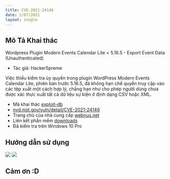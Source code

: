 ```yaml
---
title: CVE-2021-24146
date: 2/07/2021
layout: single
--- 
```


## Mô Tả Khai thác 
Wordpress Plugin Modern Events Calendar Lite < 5.16.5 - Export Event Data (Unauthenticated)  

+ Tác giả: Hacker5preme

Việc thiếu kiểm tra ủy quyền trong plugin WordPress Modern Events Calendar Lite, phiên bản trước 5.16.5, đã không hạn chế quyền truy cập vào các tệp xuất một cách hợp lý, chẳng hạn như cho phép người dùng chưa được xác thực xuất tất cả dữ liệu sự kiện ở định dạng CSV hoặc XML.

+ Mã khai thác [exploit-db](https://www.exploit-db.com/exploits/50084)
+ [nvd.nist.gov/vuln/detail/CVE-2021-24146](https://nvd.nist.gov/vuln/detail/CVE-2021-24146)
+ Trang chủ của nhà cung cấp [webnus.net](https://webnus.net/modern-events-calendar/)
+ Liên kết phần mềm [downloads](https://downloads.wordpress.org/plugin/modern-events-calendar-lite.5.16.2.zip)
+ Đã kiểm tra trên Windows 10 Pro


## Hướng dẫn sử dụng 

![](https://www9.0zz0.com/2021/07/02/17/514896439.png)
![](https://user-images.githubusercontent.com/54862244/124189642-51bfce00-dac1-11eb-977a-ab0048c8198c.png)




## Cảm ơn :D
